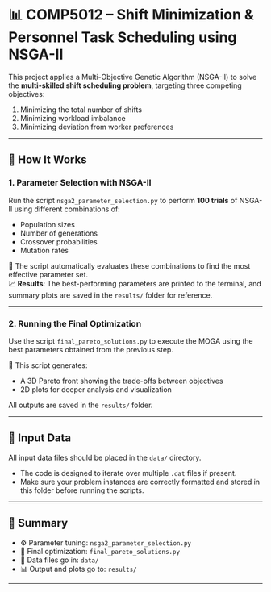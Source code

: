 # 📊 COMP5012 – Shift Minimization & Personnel Task Scheduling using NSGA-II

This project applies a Multi-Objective Genetic Algorithm (NSGA-II) to solve the **multi-skilled shift scheduling problem**, targeting three competing objectives:  
1. Minimizing the total number of shifts  
2. Minimizing workload imbalance  
3. Minimizing deviation from worker preferences

---

## 🚀 How It Works

### 1. **Parameter Selection with NSGA-II**
Run the script `nsga2_parameter_selection.py` to perform **100 trials** of NSGA-II using different combinations of:
- Population sizes
- Number of generations
- Crossover probabilities
- Mutation rates

🔧 The script automatically evaluates these combinations to find the most effective parameter set.  
📈 **Results**: The best-performing parameters are printed to the terminal, and summary plots are saved in the `results/` folder for reference.

---

### 2. **Running the Final Optimization**
Use the script `final_pareto_solutions.py` to execute the MOGA using the best parameters obtained from the previous step.

🎯 This script generates:
- A 3D Pareto front showing the trade-offs between objectives  
- 2D plots for deeper analysis and visualization  

All outputs are saved in the `results/` folder.

---

## 📂 Input Data

All input data files should be placed in the `data/` directory.

- The code is designed to iterate over multiple `.dat` files if present.
- Make sure your problem instances are correctly formatted and stored in this folder before running the scripts.

---

## 📌 Summary

- ⚙️ Parameter tuning: `nsga2_parameter_selection.py`  
- 🧠 Final optimization: `final_pareto_solutions.py`  
- 📁 Data files go in: `data/`  
- 📊 Output and plots go to: `results/`

---
